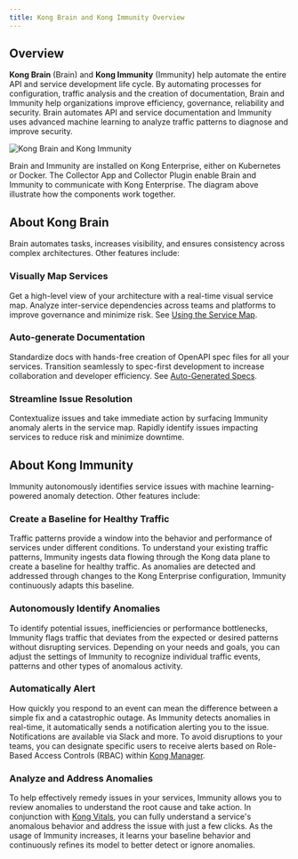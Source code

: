 ```yaml
---
title: Kong Brain and Kong Immunity Overview
---
```


## Overview

**Kong Brain** (Brain) and **Kong Immunity** (Immunity) help automate the entire API and service development life cycle. By automating processes for configuration, traffic analysis and the creation of documentation, Brain and Immunity help organizations improve efficiency, governance, reliability and security.  Brain automates API and service documentation and Immunity uses advanced machine learning to analyze traffic patterns to diagnose and improve security.

![Kong Brain and Kong Immunity](/assets/images/docs/ee/brain_immunity_overview.png)

Brain and Immunity are installed on Kong Enterprise, either on Kubernetes or Docker. The Collector App and Collector Plugin enable Brain and Immunity to communicate with Kong Enterprise. The diagram above illustrate how the components work together.


## About Kong Brain
Brain automates tasks, increases visibility, and ensures consistency across complex architectures. Other features include:

### Visually Map Services
Get a high-level view of your architecture with a real-time visual service map. Analyze inter-service dependencies across teams and platforms to improve governance and minimize risk. See [Using the Service Map](/enterprise/{{page.kong_version}}/brain-immunity/service-map/).

### Auto-generate Documentation
Standardize docs with hands-free creation of OpenAPI spec files for all your services. Transition seamlessly to spec-first development to increase collaboration and developer efficiency. See [Auto-Generated Specs](/enterprise/{{page.kong_version}}/brain-immunity/auto-generated-specs/).

### Streamline Issue Resolution
Contextualize issues and take immediate action by surfacing Immunity anomaly alerts in the service map. Rapidly identify issues impacting services to reduce risk and minimize downtime.

## About Kong Immunity
Immunity autonomously identifies service issues with machine learning-powered anomaly detection. Other features include:

### Create a Baseline for Healthy Traffic
Traffic patterns provide a window into the behavior and performance of services under different conditions. To understand your existing traffic patterns, Immunity ingests data flowing through the Kong data plane to create a baseline for healthy traffic. As anomalies are detected and addressed through changes to the Kong Enterprise configuration, Immunity continuously adapts this baseline.

### Autonomously Identify Anomalies
To identify potential issues, inefficiencies or performance bottlenecks, Immunity flags traffic that deviates from the expected or desired patterns without disrupting services. Depending on your needs and goals, you can adjust the settings of Immunity to recognize individual traffic events, patterns and other types of anomalous activity.

### Automatically Alert
How quickly you respond to an event can mean the difference between a simple fix and a catastrophic outage. As Immunity detects anomalies in real-time, it automatically sends a notification alerting you to the issue. Notifications are available via Slack and more. To avoid disruptions to your teams, you can designate specific users to receive alerts based on Role-Based Access Controls (RBAC) within [Kong Manager](/enterprise/latest/kong-manager/overview/).

### Analyze and Address Anomalies
To help effectively remedy issues in your services, Immunity allows you to review anomalies to understand the root cause and take action. In conjunction with [Kong Vitals](/enterprise/latest/vitals/overview/), you can fully understand a service's anomalous behavior and address the issue with just a few clicks. As the usage of Immunity increases, it learns your baseline behavior and continuously refines its model to better detect or ignore anomalies.
